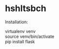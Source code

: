 # hshltsbch
Installation: <br>

virtualenv venv<br>
source venv/bin/activate<br>
pip install flask<br>


